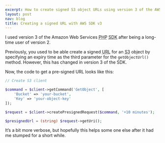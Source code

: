 ```yaml
---
excerpt: How to create signed S3 object URLs using version 3 of the AWS PHP SDK.
layout: post
nav: blog
title: Creating a signed URL with AWS SDK v3
---
```

<p class="lead">I used version 3 of the Amazon Web Services <abbr class="initialism" title="PHP: Hypertext Preprocessor">PHP</abbr> <abbr class="initialism" title="Software Development Kit">SDK</abbr> after being a long-time user of version 2.</p>

Previously, you used to be able create a signed <abbr class="initialism" title="Uniform Resource Locator">URL</abbr> for an <abbr class="initialism" title="Simple Storage Service">S3</abbr> object by specifying an expiry time as the third parameter for the <code>getObjectUrl()</code> method.
However, this has changed in version 3 of the SDK.

Now, the code to get a pre-signed URL looks like this:

```php
// Create S3 client

$command = $client->getCommand('GetObject', [
    'Bucket' => 'your-bucket',
    'Key' => 'your-object-key'
]);

$request = $client->createPresignedRequest($command, '+10 minutes');

$presignedUrl = (string) $request->getUri();
```

It’s a bit more verbose, but hopefully this helps some one else after it had me stumped for a short while.
